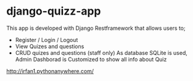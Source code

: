 # django-quizz-app

This app is developed with Django Restframework that allows users to;
  - Register / Login / Logout
  - View Quizes and questions
  - CRUD quizes and questions (staff only)
As database SQLite is used,
Admin Dashborad is Customized to show all info about Quiz

http://irfan1.pythonanywhere.com/
